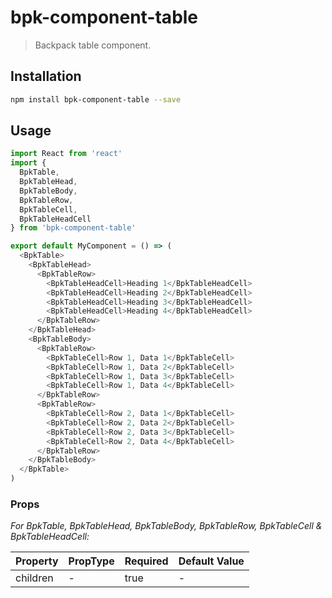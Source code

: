 # bpk-component-table

> Backpack table component.

## Installation

```sh
npm install bpk-component-table --save
```

## Usage

```js
import React from 'react'
import {
  BpkTable,
  BpkTableHead,
  BpkTableBody,
  BpkTableRow,
  BpkTableCell,
  BpkTableHeadCell
} from 'bpk-component-table'

export default MyComponent = () => (
  <BpkTable>
    <BpkTableHead>
      <BpkTableRow>
        <BpkTableHeadCell>Heading 1</BpkTableHeadCell>
        <BpkTableHeadCell>Heading 2</BpkTableHeadCell>
        <BpkTableHeadCell>Heading 3</BpkTableHeadCell>
        <BpkTableHeadCell>Heading 4</BpkTableHeadCell>
      </BpkTableRow>
    </BpkTableHead>
    <BpkTableBody>
      <BpkTableRow>
        <BpkTableCell>Row 1, Data 1</BpkTableCell>
        <BpkTableCell>Row 1, Data 2</BpkTableCell>
        <BpkTableCell>Row 1, Data 3</BpkTableCell>
        <BpkTableCell>Row 1, Data 4</BpkTableCell>
      </BpkTableRow>
      <BpkTableRow>
        <BpkTableCell>Row 2, Data 1</BpkTableCell>
        <BpkTableCell>Row 2, Data 2</BpkTableCell>
        <BpkTableCell>Row 2, Data 3</BpkTableCell>
        <BpkTableCell>Row 2, Data 4</BpkTableCell>
      </BpkTableRow>
    </BpkTableBody>
  </BpkTable>
)
```

### Props

*For BpkTable, BpkTableHead, BpkTableBody, BpkTableRow, BpkTableCell & BpkTableHeadCell:*

| Property | PropType | Required | Default Value |
| -------- | -------- | -------- | ------------- |
| children | -        | true     | -             |
